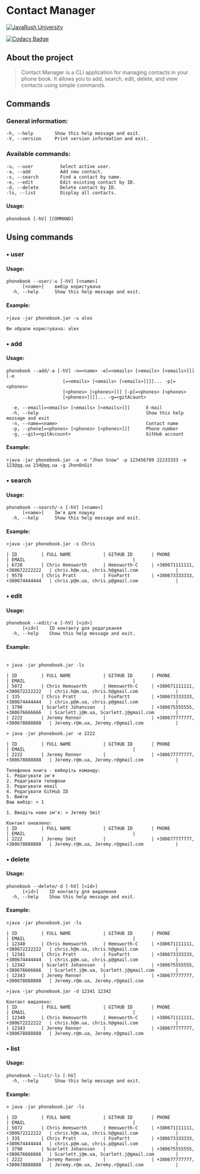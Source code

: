 # Contact Manager

[![JavaRush University](https://img.shields.io/badge/java-rush-orange?style=for-the-badge&color=orange&cacheSeconds=3600)](https://javarush.com/ua/university/)

[![Codacy Badge](https://app.codacy.com/project/badge/Grade/e34fd4467d234fcaab31765bc99e14a6)](https://app.codacy.com/gh/JavaRush-GNEW/contact-manager/dashboard?utm_source=gh&utm_medium=referral&utm_content=&utm_campaign=Badge_grade)

## About the project

> Contact Manager is a CLI application for managing contacts in your phone book. It allows you to add, search, edit,
> delete, and view contacts using simple commands.

## Commands

### General information:

```
-h, --help        Show this help message and exit.
-V, --version     Print version information and exit.
```

### Available commands:

```
-u, --user          Select active user.
-a, --add           Add new contact.
-s, --search        Find a contact by name.
-e, --edit          Edit existing contact by ID.
-d, --delete        Delete contact by ID.
-ls, --list         Display all contacts.
```

#### Usage:

```
phonebook [-hV] [COMMAND]
```

## Using commands

### • user

#### Usage:

```
phonebook --user/-u [-hV] [<name>]
      [<name>]    вибір користувача
  -h, --help      Show this help message and exit.
```

#### Example:

```
>java -jar phonebook.jar -u alex

Ви обрали користувача: alex
```

### • add

#### Usage:

```
phonebook --add/-a [-hV] -n=<name> -e[=<emails> [<emails> [<emails>]]] [-e
                     [=<emails> [<emails> [<emails>]]]]... -p[=<phones>
                     [<phones> [<phones>]]] [-p[=<phones> [<phones>
                     [<phones>]]]]... -g=<gitAcaunt>

  -e, --email[=<emails> [<emails> [<emails>]]]      E-mail
  -h, --help                                        Show this help message and exit
  -n, --name=<name>                                 Contact name
  -p, --phone[=<phones> [<phones> [<phones>]]]      Phone number
  -g, --git=<gitAccount>                            GitHub account
```

#### Example:

```
>java -jar phonebook.jar -a -n "Jhon Snow" -p 123456789 22233333 -e 123@qq.ua 234@qq.ua -g JhonOnGit 
```

### • search

#### Usage:

```
phonebook --search/-s [-hV] [<name>]
      [<name>]    Ім'я для пошуку
  -h, --help      Show this help message and exit.
```

#### Example:

```
>java -jar phonebook.jar -s Chris

| ID         | FULL NAME            | GITHUB ID       | PHONE                          | EMAIL                                        | 
| 6728       | Chris Hemsworth      | Hemsworth-C     | +380671111111, +380672222222   | chris.h@m.ua, chris.h@gmail.com              |
| 9578       | Chris Pratt          | FoxPartt        | +380673333333, +380674444444   | chris.p@m.ua, chris.p@gmail.com              |
```

### • edit

#### Usage:

```
phonebook --edit/-e [-hV] [<id>]
      [<id>]    ID контакту для редагуваняя
  -h, --help    Show this help message and exit.
```

#### Example:

```

> java -jar phonebook.jar -ls
 
| ID         | FULL NAME            | GITHUB ID       | PHONE                          | EMAIL                                        | 
| 5072       | Chris Hemsworth      | Hemsworth-C     | +380671111111, +380672222222   | chris.h@m.ua, chris.h@gmail.com              |
| 335        | Chris Pratt          | FoxPartt        | +380673333333, +380674444444   | chris.p@m.ua, chris.p@gmail.com              |
| 3790       | Scarlett Johansson   |                 | +380675555555, +380676666666   | Scarlett.j@m.ua, Scarlett.j@gmail.com        |
| 2222       | Jeremy Renner        |                 | +380677777777, +380678888888   | Jeremy.r@m.ua, Jeremy.r@gmail.com            |

> java -jar phonebook.jar -e 2222

| ID         | FULL NAME            | GITHUB ID       | PHONE                          | EMAIL                                        | 
| 2222       | Jeremy Renner        |                 | +380677777777, +380678888888   | Jeremy.r@m.ua, Jeremy.r@gmail.com            |

Телефонна книга - виберiть команду:
1. Редагувати iм'я
2. Редагувати телефони
3. Редагувати email
4. Редагувати GitHub ID
5. Вийти
Ваш вибiр: > 1

1. Введiть нове iм'я: > Jeremy Smit

Контакт оновлено:
| ID         | FULL NAME            | GITHUB ID       | PHONE                          | EMAIL                                        | 
| 2222       | Jeremy Smit          |                 | +380677777777, +380678888888   | Jeremy.r@m.ua, Jeremy.r@gmail.com            |

```

### • delete

#### Usage:

```
phonebook --delete/-d [-hV] [<id>]
      [<id>]    ID контакту для видалення
  -h, --help    Show this help message and exit.
```

#### Example:

```
>java -jar phonebook.jar -ls

| ID         | FULL NAME            | GITHUB ID       | PHONE                          | EMAIL                                        | 
| 12340      | Chris Hemsworth      | Hemsworth-C     | +380671111111, +380672222222   | chris.h@m.ua, chris.h@gmail.com              | 
| 12341      | Chris Pratt          | FoxPartt        | +380673333333, +380674444444   | chris.p@m.ua, chris.p@gmail.com              | 
| 12342      | Scarlett Johansson   |                 | +380675555555, +380676666666   | Scarlett.j@m.ua, Scarlett.j@gmail.com        | 
| 12343      | Jeremy Renner        |                 | +380677777777, +380678888888   | Jeremy.r@m.ua, Jeremy.r@gmail.com    

>java -jar phonebook.jar -d 12341 12342

Контакт видалено: 
| ID         | FULL NAME            | GITHUB ID       | PHONE                          | EMAIL                                        | 
| 12340      | Chris Hemsworth      | Hemsworth-C     | +380671111111, +380672222222   | chris.h@m.ua, chris.h@gmail.com              | 
| 12343      | Jeremy Renner        |                 | +380677777777, +380678888888   | Jeremy.r@m.ua, Jeremy.r@gmail.com 
```

### • list

#### Usage:

```
phonebook --list/-ls [-hV]
  -h, --help      Show this help message and exit.
```

#### Example:

```
> java -jar phonebook.jar -ls

| ID         | FULL NAME            | GITHUB ID       | PHONE                          | EMAIL                                        |
| 5072       | Chris Hemsworth      | Hemsworth-C     | +380671111111, +380672222222   | chris.h@m.ua, chris.h@gmail.com              |
| 335        | Chris Pratt          | FoxPartt        | +380673333333, +380674444444   | chris.p@m.ua, chris.p@gmail.com              |
| 3790       | Scarlett Johansson   |                 | +380675555555, +380676666666   | Scarlett.j@m.ua, Scarlett.j@gmail.com        |
| 2222       | Jeremy Renner        |                 | +380677777777, +380678888888   | Jeremy.r@m.ua, Jeremy.r@gmail.com            |
```
